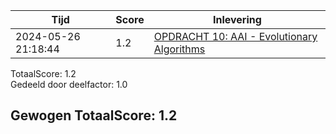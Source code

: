 
|Tijd|Score|Inlevering|
|---|---|---|
|2024-05-26 21:18:44 |1.2|<a href="https://canvas.hu.nl//courses/39753/assignments/284181/submissions/88779">OPDRACHT 10: AAI - Evolutionary Algorithms</a>|

TotaalScore: 1.2   
Gedeeld door deelfactor: 1.0   

## Gewogen TotaalScore: 1.2

